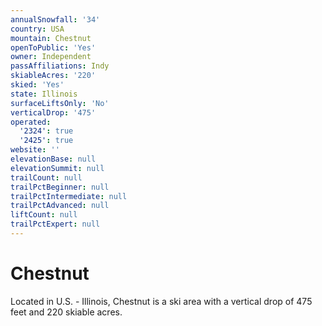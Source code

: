 ```yaml
---
annualSnowfall: '34'
country: USA
mountain: Chestnut
openToPublic: 'Yes'
owner: Independent
passAffiliations: Indy
skiableAcres: '220'
skied: 'Yes'
state: Illinois
surfaceLiftsOnly: 'No'
verticalDrop: '475'
operated:
  '2324': true
  '2425': true
website: ''
elevationBase: null
elevationSummit: null
trailCount: null
trailPctBeginner: null
trailPctIntermediate: null
trailPctAdvanced: null
liftCount: null
trailPctExpert: null
---
```



# Chestnut

Located in U.S. - Illinois, Chestnut is a ski area with a vertical drop of 475 feet and 220 skiable acres.
